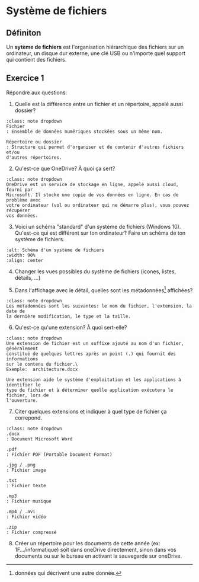 <!-- Copyright 2024 Caroline Blank <caro@c-space.org> -->
<!-- SPDX-License-Identifier: CC-BY-NC-SA-4.0 -->

# Système de fichiers


## Définiton

Un **sytème de fichiers** est l'organisation hiérarchique des fichiers sur un
ordinateur, un disque dur externe, une clé USB ou n'importe quel support qui
contient des fichiers.

## Exercice 1

<!-- TODO: Cacher les solutions sinon les élèves ne vont pas faire les
            exercices. -->

Répondre aux questions:

1. Quelle est la différence entre un fichier et un répertoire, appelé aussi
dossier?

 ```{admonition} Solution
 :class: note dropdown
Fichier
: Ensemble de données numériques stockées sous un même nom.

Répertoire ou dossier
: Structure qui permet d'organiser et de contenir d'autres fichiers et/ou
d'autres répertoires.
```

2. Qu'est-ce que OneDrive? À quoi ça sert?

```{admonition} Solution
:class: note dropdown
OneDrive est un service de stockage en ligne, appelé aussi cloud, fourni par
Microsoft. Il stocke une copie de vos données en ligne. En cas de problème avec
votre ordinateur (vol ou ordinateur qui ne démarre plus), vous pouvez récupérer
vos données.
```

3. Voici un schéma "standard" d'un système de fichiers (Windows 10). Qu'est-ce
qui est différent sur ton ordinateur? Faire un schéma de ton système de
fichiers.

```{image} images/syst-fichiers.png
:alt: Schéma d'un système de fichiers
:width: 90%
:align: center
```

4. Changer les vues possibles du système de fichiers (icones, listes, détails,
…)

5. Dans l'affichage avec le détail, quelles sont les métadonnées[^sn1]
affichées?
[^sn1]: données qui décrivent une autre donnée.

```{admonition} Solution
:class: note dropdown
Les métadonnées sont les suivantes: le nom du fichier, l'extension, la date de
la dernière modification, le type et la taille.
```

6. Qu'est-ce qu'une extension? À quoi sert-elle?

```{admonition} Solution
:class: note dropdown
Une extension de fichier est un suffixe ajouté au nom d'un fichier, généralement
constitué de quelques lettres après un point (.) qui fournit des informations
sur le contenu du fichier.\
Exemple:  architecture.docx

Une extension aide le système d'exploitation et les applications à identifier le
type de fichier et à déterminer quelle application exécutera le fichier, lors de
l'ouverture.
```

7. Citer quelques extensions et indiquer à quel type de fichier ça correpond.

```{admonition} Solution
:class: note dropdown
.docx
: Document Microsoft Word

.pdf
: Fichier PDF (Portable Document Format)

.jpg / .png
: Fichier image

.txt
: Fichier texte

.mp3
: Fichier musique

.mp4 / .avi
: Fichier vidéo

.zip
: Fichier compressé
```

8. Créer un répertoire pour les documents de cette année (ex: 1F…/informatique)
soit dans oneDrive directement, sinon dans vos documents ou sur le bureau en
activant la sauvegarde sur oneDrive.
